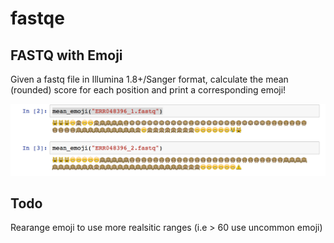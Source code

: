 # fastqe

## FASTQ with Emoji

Given a fastq file in Illumina 1.8+/Sanger format, calculate the mean (rounded) score for each position and print a corresponding emoji!

![Example](fastqe.png)

## Todo

Rearange emoji to use more realsitic ranges (i.e > 60 use uncommon emoji)

